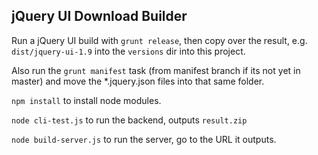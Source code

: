 ## jQuery UI Download Builder

Run a jQuery UI build with `grunt release`, then copy over the result, e.g.
`dist/jquery-ui-1.9` into the `versions` dir into this project.

Also run the `grunt manifest` task (from manifest branch if its not yet in
master) and move the *.jquery.json files into that same folder.

`npm install` to install node modules.

`node cli-test.js` to run the backend, outputs `result.zip`

`node build-server.js` to run the server, go to the URL it outputs.